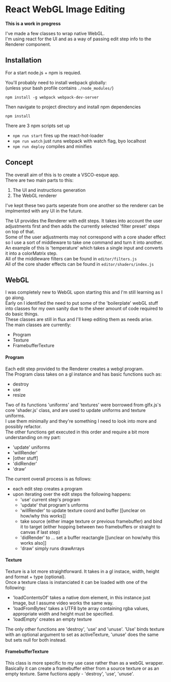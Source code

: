 # React WebGL Image Editing

**This is a work in progress**


I've made a few classes to wrap native WebGL.  
I'm using react for the UI and as a way of passing edit step info to the Renderer component.


## Installation

For a start node.js + npm is requied.

You'll probably need to install webpack globally:  
(unless your bash profile contains `./node_modules/`)

`npm install -g webpack webpack-dev-server`

Then navigate to project directory and install npm dependencies

`npm install`


There are 3 npm scripts set up

- `npm run start` fires up the react-hot-loader
- `npm run watch` just runs webpack with watch flag, byo localhost
- `npm run deploy` compiles and minifies

## Concept

The overall aim of this is to create a VSCO-esque app.  
There are two main parts to this:

1. The UI and instructions generation
2. The WebGL renderer

I've kept these two parts seperate from one another so the renderer can be implmented with any UI in the future.

The UI provides the Renderer with edit steps. It takes into account the user adjustments first and then adds the currently selected 'filter preset' steps on top of that.  
Some of the user adjustments may not correspond with a core shader effect so I use a sort of middleware to take one command and turn it into another.  
An example of this is 'temperature' which takes a single input and converts it into a colorMatrix step.  
All of the middleware filters can be found in `editor/filters.js`  
All of the core shader effects can be found in `editor/shaders/index.js`  


## WebGL

I was completely new to WebGL upon starting this and I'm still learning as I go along.  
Early on I identified the need to put some of the 'boilerplate' webGL stuff into classes for my own sanity due to the sheer amount of code required to do basic things.  
These classes are still in flux and I'll keep editing them as needs arise.  
The main classes are currently:
- Program
- Texture
- FramebufferTexture

#### Program

Each edit step provided to the Renderer creates a webgl program.  
The Program class takes on a gl instance and has basic functions such as:  
- destroy
- use 
- resize

Two of its functions 'uniforms' and 'textures' were borrowed from glfx.js's core 'shader.js' class, and are used to update uniforms and texture uniforms.  
I use them minimally and they're something I need to look into more and possibly refactor.  
The other functions get executed in this order and require a bit more understanding on my part:
- 'update' uniforms
- 'willRender'
- [other stuff]
- 'didRender'
- 'draw'

The current overall process is as follows:
- each edit step creates a program
- upon iterating over the edit steps the following happens:
  - 'use' current step's program
  - 'update' that program's unforms
  - 'willRender' to update texture coord and buffer [[unclear on how/why this works]]
  -  take source (either image texture or previous framebuffer) and bind it to target (either hopping between two framebuffers or straight to canvas if last step)
  - 'didRender' to ... set a buffer reactangle [[unclear on how/why this works also]]
  - 'draw' simply runs drawArrays

#### Texture

Texture is a lot more straightforward. It takes in a gl instace, width, height and format + type (optional).  
Once a texture class is instanciated it can be loaded with one of the following:
- 'loadContentsOf' takes a native dom element, in this instance just Image, but I assume video works the same way.
- 'loadFromBytes' takes a UTF8 byte array containing rgba values, appropriate width and height must be specified.
- 'loadEmpty' creates an empty texture

The only other functions are 'destroy', 'use' and 'unuse'. 'Use' binds texture with an optional argument to set as activeTexture, 'unuse' does the same but sets null for both instead.

#### FramebufferTexture

This class is more specific to my use case rather than as a webGL wrapper.  
Basically it can create a framebuffer either from a source texture or as an empty texture.
Same fuctions apply - 'destroy', 'use', 'unuse'.
